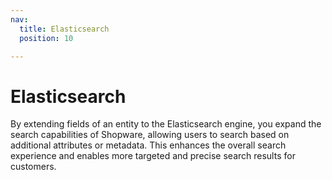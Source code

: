```yaml
---
nav:
  title: Elasticsearch
  position: 10

---
```


# Elasticsearch

By extending fields of an entity to the Elasticsearch engine, you expand the search capabilities of Shopware, allowing users to search based on additional attributes or metadata. This enhances the overall search experience and enables more targeted and precise search results for customers.
